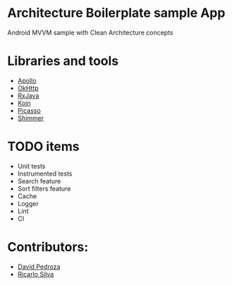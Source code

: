 # Architecture Boilerplate sample App
Android MVVM sample with Clean Architecture concepts

# Libraries and tools
- [Apollo](https://github.com/apollographql/apollo-android)
- [OkHttp](https://square.github.io/okhttp/)
- [RxJava](https://github.com/ReactiveX/RxJava)
- [Koin](https://github.com/InsertKoinIO/koin)
- [Picasso](https://github.com/square/picasso)
- [Shimmer](https://github.com/facebook/shimmer-android)

# TODO items
- Unit tests
- Instrumented tests
- Search feature
- Sort filters feature
- Cache
- Logger
- Lint
- CI

# Contributors:
- [David Pedroza](https://github.com/dpedroza)
- [Ricarlo Silva](https://github.com/ricarlo-silva)
